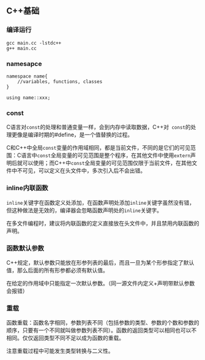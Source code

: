 ## C++基础
### 编译运行
```
gcc main.cc -lstdc++
g++ main.cc
```
### namesapce
```
namespace name{
    //variables, functions, classes
}

using name::xxx;
```
### const
C语言对```const```的处理和普通变量一样，会到内存中读取数据，C++对``` const```的处理更像是编译时期的#define，是一个值替换的过程。

C和C++中全局```const```变量的作用域相同，都是当前文件，不同的是它们的可见范围：C语言中```const```全局变量的可见范围是整个程序，在其他文件中使用```extern```声明后就可以使用；而C++中```const```全局变量的可见范围仅限于当前文件，在其他文件中不可见，可以定义在头文件中，多次引入后不会出错。

### inline内联函数
```inline```关键字在函数定义处添加，在函数声明处添加```inline```关键字虽然没有错，但这种做法是无效的，编译器会忽略函数声明处的```inline```关键字。

在多文件编程时，建议将内联函数的定义直接放在头文件中，并且禁用内联函数的声明。

### 函数默认参数
C++规定，默认参数只能放在形参列表的最后，而且一旦为某个形参指定了默认值，那么后面的所有形参都必须有默认值。

在给定的作用域中只能指定一次默认参数。（同一源文件内定义+声明带默认参数会报错）

### 重载
函数重载：函数名字相同，参数列表不同（包括参数的类型、参数的个数和参数的顺序，只要有一个不同就叫做参数列表不同）。函数的返回类型可以相同也可以不相同。仅仅返回类型不同不足以成为函数的重载。

注意重载过程中可能发生类型转换与二义性。